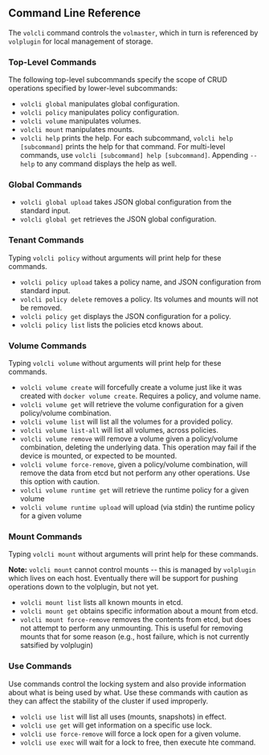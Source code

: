 ## Command Line Reference

The `volcli` command controls the `volmaster`, which in turn is referenced by `volplugin` for local management of storage. 

### Top-Level Commands

The following top-level subcommands specify the scope of CRUD operations specified by lower-level subcommands:

- `volcli global` manipulates global configuration.
- `volcli policy` manipulates policy configuration.
- `volcli volume` manipulates volumes.
- `volcli mount` manipulates mounts.
- `volcli help` prints the help. For each subcommand, `volcli help [subcommand]` prints the help for that command. For multi-level commands, use `volcli [subcommand] help [subcommand]`. Appending `--help` to any command displays the help as well.

### Global Commands

- `volcli global upload` takes JSON global configuration from the standard input.
- `volcli global get` retrieves the JSON global configuration.

### Tenant Commands

Typing `volcli policy` without arguments will print help for these commands.

- `volcli policy upload` takes a policy name, and JSON configuration from standard input.
- `volcli policy delete` removes a policy. Its volumes and mounts will not be removed.
- `volcli policy get` displays the JSON configuration for a policy.
- `volcli policy list` lists the policies etcd knows about.

### Volume Commands

Typing `volcli volume` without arguments will print help for these commands.

- `volcli volume create` will forcefully create a volume just like it was created with `docker volume create`. Requires a policy, and volume name.
- `volcli volume get` will retrieve the volume configuration for a given policy/volume combination.
- `volcli volume list` will list all the volumes for a provided policy.
- `volcli volume list-all` will list all volumes, across policies.
- `volcli volume remove` will remove a volume given a policy/volume combination, deleting the underlying data.  This operation may fail if the device is mounted, or expected to be mounted.
- `volcli volume force-remove`, given a policy/volume combination, will remove the data from etcd but not perform any other operations. Use this option with caution.
- `volcli volume runtime get` will retrieve the runtime policy for a given volume
- `volcli volume runtime upload` will upload (via stdin) the runtime policy for a given volume

### Mount Commands

Typing `volcli mount` without arguments will print help for these commands.

**Note:** `volcli mount` cannot control mounts -- this is managed by `volplugin` which lives on each host. Eventually there will be support for pushing operations down to the volplugin, but not yet.

- `volcli mount list` lists all known mounts in etcd.
- `volcli mount get` obtains specific information about a mount from etcd.
- `volcli mount force-remove` removes the contents from etcd, but does not attempt to perform any unmounting. This is useful for removing mounts that for some reason (e.g., host failure, which is not currently satsified by volplugin)

### Use Commands

Use commands control the locking system and also provide information about what is being used by what. Use these commands with caution as they can affect the stability of the cluster if used improperly.

- `volcli use list` will list all uses (mounts, snapshots) in effect.
- `volcli use get` will get information on a specific use lock.
- `volcli use force-remove` will force a lock open for a given volume.
- `volcli use exec` will wait for a lock to free, then execute hte command.
